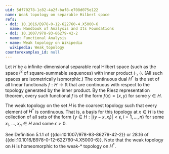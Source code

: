 ```yaml
---
uid: 5df70278-1c82-4a2f-baf8-e708d075e122
name: Weak topology on separable Hilbert space
refs:
- doi: 10.1016/B978-0-12-622760-4.X5000-6
  name: Handbook of Analysis and Its Foundations
- doi: 10.1007/978-93-86279-42-2
  name: Functional Analysis
- name: Weak topology on Wikipedia
  wikipedia: Weak_topology
counterexamples_id: null
---
```

Let $H$ be a infinite-dimensional separable real Hilbert space (such
as the space $l^2$ of square-summable sequences) with inner product
$\langle \cdot, \cdot \rangle$.  (All such spaces are isometrically
isomorphic.)  The continuous dual $H^*$ is the set of all linear
functionals $f : H \to \mathbb{R}$ that are continuous with respect to
the topology generated by the inner product.  By the Riesz
representation theorem, every such functional $f$ is of the form $f(x)
= \langle x, y \rangle$ for some $y \in H$.

The weak topology on the set $H$ is the coarsest topology such that
every element of $H^*$ is continuous.  That is, a basis for this
topology at $x \in H$ is the collection of all sets of the form $\{ y
\in H : |\langle y -x , x_i\rangle| < \epsilon, i = 1, \dots, n \}$
for some $x_1, \dots, x_n \in H$ and some $\epsilon > 0$.

See Definition 5.1.1 of {{doi:10.1007/978-93-86279-42-2}} or 28.16 of
{{doi:10.1016/B978-0-12-622760-4.X5000-6}}.  Note that the weak
topology on $H$ is homeomorphic to the weak-\* topology on $H^*$.
